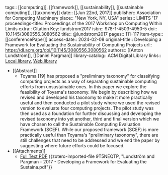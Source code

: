 tags:: [[computing]], [[framework]], [[sustainability]], [[sustainable computing]], [[taxonomy]]
date:: [[Jun 22nd, 2017]]
publisher:: Association for Computing Machinery
place:: "New York, NY, USA"
series:: LIMITS '17
proceedings-title:: Proceedings of the 2017 Workshop on Computing Within Limits
extra:: Citation Key: lundstrom2017
isbn:: 978-1-4503-4950-5
doi:: 10.1145/3080556.3080562
title:: @lundstrom2017
pages:: 111–117
item-type:: [[conferencePaper]]
access-date:: 2024-02-08
original-title:: Developing a Framework for Evaluating the Sustainability of Computing Projects
url:: https://dl.acm.org/doi/10.1145/3080556.3080562
authors:: [[Anton Lundström]], [[Daniel Pargman]]
library-catalog:: ACM Digital Library
links:: [Local library](zotero://select/groups/2386895/items/FJT83N53), [Web library](https://www.zotero.org/groups/2386895/items/FJT83N53)

- [[Abstract]]
	- Toyama [19] has proposed a "preliminary taxonomy" for classifying computing projects as a way of separating sustainable computing efforts from unsustainable ones. In this paper we explore the feasibility of Toyama's taxonomy. We begin by describing how we revised and developed his taxonomy to make it more practically useful and then conducted a pilot study where we used the revised version to evaluate four computing projects. The pilot study was then used as a foundation for further discussing and developing the revised taxonomy into yet another, third and final version which we have chosen to call the Sustainable Computing Evaluation Framework (SCEF). While our proposed framework (SCEF) is more practically useful than Toyama's "preliminary taxonomy", there are still challenges that need to be addressed and we end the paper by suggesting where future efforts could be focused.
- [[Attachments]]
	- [Full Text PDF](https://dl.acm.org/doi/pdf/10.1145/3080556.3080562) {{zotero-imported-file 9T5NEQTP, "Lundström and Pargman - 2017 - Developing a Framework for Evaluating the Sustaina.pdf"}}